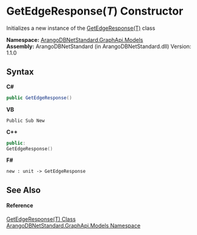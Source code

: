 # GetEdgeResponse(*T*) Constructor 
 

Initializes a new instance of the <a href="d0eabe49-0827-d191-b8b0-b06322dae412">GetEdgeResponse(T)</a> class

**Namespace:**&nbsp;<a href="6fb2338d-d8f7-f9c1-2056-1702fe9bf954">ArangoDBNetStandard.GraphApi.Models</a><br />**Assembly:**&nbsp;ArangoDBNetStandard (in ArangoDBNetStandard.dll) Version: 1.1.0

## Syntax

**C#**<br />
``` C#
public GetEdgeResponse()
```

**VB**<br />
``` VB
Public Sub New
```

**C++**<br />
``` C++
public:
GetEdgeResponse()
```

**F#**<br />
``` F#
new : unit -> GetEdgeResponse
```


## See Also


#### Reference
<a href="d0eabe49-0827-d191-b8b0-b06322dae412">GetEdgeResponse(T) Class</a><br /><a href="6fb2338d-d8f7-f9c1-2056-1702fe9bf954">ArangoDBNetStandard.GraphApi.Models Namespace</a><br />